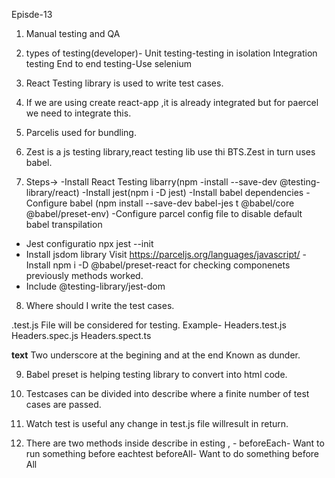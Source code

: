 Episde-13
1. Manual testing and  QA
2. types of testing(developer)-
Unit testing-testing in isolation
Integration testing
End to end testing-Use selenium
3. React Testing library is used to write test cases.
4. If we are using create react-app ,it is already integrated but for paercel we need to integrate this.
5. Parcelis used for bundling.
6. Zest is a js testing library,react testing lib use thi BTS.Zest in turn uses babel.

7. Steps->
-Install React Testing libarry(npm -install --save-dev @testing-
library/react)
-Install jest(npm i -D jest)
-Install babel dependencies
-Configure babel (npm install --save-dev babel-jes
t @babel/core @babel/preset-env)
-Configure parcel config file to disable default babel transpilation
- Jest configuratio npx jest --init
- Install jsdom library
Visit https://parceljs.org/languages/javascript/
-Install npm i -D  @babel/preset-react for checking componenets previously methods worked. 
- Include @testing-library/jest-dom

8. Where should I write the test cases.

.test.js File will be considered for testing.
Example- Headers.test.js
        Headers.spec.js
        Headers.spect.ts


__text__  Two underscore at the begining and at the end Known as dunder.

9. Babel preset is helping testing library to convert into html code.

10. Testcases can be divided into describe where a finite number of test cases are passed.

11. Watch test is useful any change in test.js file willresult in return.

12. There are two methods inside describe in esting , -
beforeEach- Want to run something before eachtest
beforeAll- Want to do something before All
